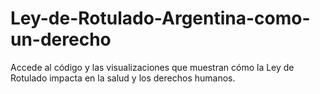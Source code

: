 # Ley-de-Rotulado-Argentina-como-un-derecho
Accede al código y las visualizaciones que muestran cómo la Ley de Rotulado impacta en la salud y los derechos humanos. 
